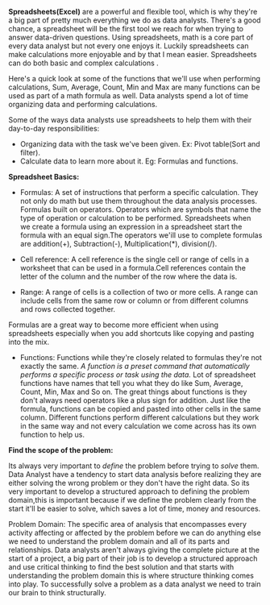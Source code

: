 **Spreadsheets(Excel)** are a powerful and flexible tool, which is why they're a big part of pretty much everything we do as data analysts. There's a good chance, a spreadsheet will be the first tool we reach for when trying to answer data-driven questions. Using spreadsheets, math is a core part of every data analyst but not every one enjoys it. Luckily spreadsheets can make calculations more enjoyable and by that I mean easier. Spreadsheets can do both basic and complex calculations .

Here's a quick look at some of the functions that we'll use when performing calculations, Sum, Average, Count, Min and Max are many functions can be used as part of a math formula as well. Data analysts spend a lot of time organizing data and performing calculations.

Some of the ways data analysts use spreadsheets to help them with their day-to-day responsibilities:
+  Organizing data with the task we've been given. Ex: Pivot table(Sort and filter).
+  Calculate data to learn more about it. Eg: Formulas and functions.

**Spreadsheet Basics:**
  + Formulas: A set of instructions that perform a specific calculation. They not only do math but use them throughout the data analysis processes. Formulas built on operators. Operators which are symbols that name the type of operation or calculation to be performed. Spreadsheets when we create a formula using an expression in a spreadsheet start the formula with an equal sign.The operators we'ill use to complete formulas are addition(+), Subtraction(-), Multiplication(*), division(/).
  
  + Cell reference: A cell reference is the single cell or range of cells in a worksheet that can be used in a formula.Cell references contain the letter of the column and the number of the row where the data is. 
  
  + Range: A range of cells is a collection of two or more cells. A range can include cells from the same row or column or from different columns and rows collected together.

Formulas are a great way to become more efficient when using spreadsheets especially when you add shortcuts like copying and pasting into the mix.
  
  + Functions: Functions while they're closely related to formulas they're not exactly the same. 
   *A function is a preset command that automatically performs a specific process or task using the data.* 
   Lot of spreadsheet functions have names that tell you what they do like Sum, Average, Count, Min, Max and So on. The great things about functions is they don't always need operators like a plus sign for addition. Just like the formula, functions can be copied and pasted into other cells in the same column. Different functions perform different calculations but they work in the same way and not every calculation we come across has its own function to help us.

**Find the scope of the problem:**

Its always very important to _define_ the problem before trying to _solve_ them. Data Analyst have a tendency to start data analysis before realizing they are either solving the wrong problem or they don't have the right data. So its very important to develop a structured approach to defining the problem domain,this is important because if we define the problem clearly from the start it'll be easier to solve, which saves a lot of time, money and resources. 

Problem Domain: The specific area of analysis that encompasses every activity affecting or affected by the problem before we can do anything else we need to understand the problem domain and all of its parts and relationships. Data analysts aren't always giving the complete picture at the start of a project, a big part of their job is to develop a structured approach and use critical thinking to find the best solution and that starts with understanding the problem domain this is where structure thinking comes into play. To successfully solve a problem as a data analyst we need to train our brain to think structurally. 
